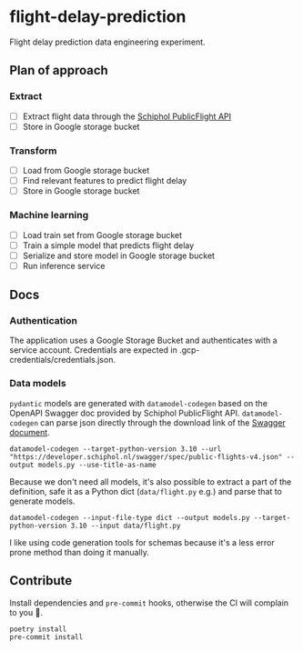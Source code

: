 # flight-delay-prediction

Flight delay prediction data engineering experiment.

## Plan of approach

### Extract

- [ ] Extract flight data through the [Schiphol PublicFlight API](https://developer.schiphol.nl/apis/flight-api/v4/flights?version=latest)
- [ ] Store in Google storage bucket

### Transform

- [ ] Load from Google storage bucket
- [ ] Find relevant features to predict flight delay
- [ ] Store in Google storage bucket

### Machine learning

- [ ] Load train set from Google storage bucket
- [ ] Train a simple model that predicts flight delay
- [ ] Serialize and store model in Google storage bucket
- [ ] Run inference service

## Docs

### Authentication

The application uses a Google Storage Bucket and authenticates with a service account. Credentials are expected in .gcp-credentials/credentials.json.

### Data models

`pydantic` models are generated with `datamodel-codegen` based on the OpenAPI Swagger doc provided by Schiphol PublicFlight API. `datamodel-codegen` can parse json directly through the download link of the [Swagger document](https://swagger.io/specification/).

```
datamodel-codegen --target-python-version 3.10 --url "https://developer.schiphol.nl/swagger/spec/public-flights-v4.json" --output models.py --use-title-as-name
```

Because we don't need all models, it's also possible to extract a part of the definition, safe it as a Python dict (`data/flight.py` e.g.) and parse that to generate models.

```
datamodel-codegen --input-file-type dict --output models.py --target-python-version 3.10 --input data/flight.py
```

I like using code generation tools for schemas because it's a less error prone method than doing it manually.

## Contribute

Install dependencies and `pre-commit` hooks, otherwise the CI will complain to you 😤.

```
poetry install
pre-commit install
```
